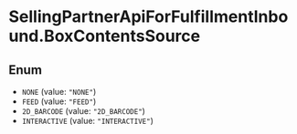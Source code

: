 # SellingPartnerApiForFulfillmentInbound.BoxContentsSource

## Enum

* `NONE` (value: `"NONE"`)
* `FEED` (value: `"FEED"`)
* `2D_BARCODE` (value: `"2D_BARCODE"`)
* `INTERACTIVE` (value: `"INTERACTIVE"`)
